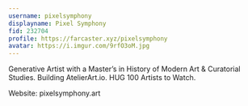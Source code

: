 ```yaml
---
username: pixelsymphony
displayname: Pixel Symphony
fid: 232704
profile: https://farcaster.xyz/pixelsymphony
avatar: https://i.imgur.com/9rfO3oM.jpg
---
```


Generative Artist with a Master’s in History of Modern Art & Curatorial Studies. Building
AtelierArt.io. HUG 100 Artists to Watch.

Website: pixelsymphony.art
